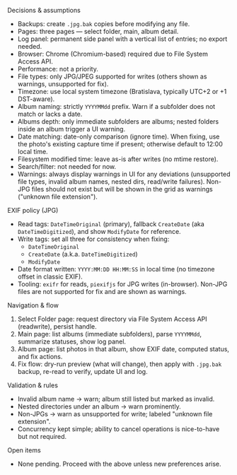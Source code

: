 Decisions & assumptions

- Backups: create `.jpg.bak` copies before modifying any file.
- Pages: three pages — select folder, main, album detail.
- Log panel: permanent side panel with a vertical list of entries; no export needed.
- Browser: Chrome (Chromium-based) required due to File System Access API.
- Performance: not a priority.
- File types: only JPG/JPEG supported for writes (others shown as warnings, unsupported for fix).
- Timezone: use local system timezone (Bratislava, typically UTC+2 or +1 DST-aware).
- Album naming: strictly `YYYYMMdd` prefix. Warn if a subfolder does not match or lacks a date.
- Albums depth: only immediate subfolders are albums; nested folders inside an album trigger a UI warning.
- Date matching: date-only comparison (ignore time). When fixing, use the photo's existing capture time if present; otherwise default to 12:00 local time.
- Filesystem modified time: leave as-is after writes (no mtime restore).
- Search/filter: not needed for now.
- Warnings: always display warnings in UI for any deviations (unsupported file types, invalid album names, nested dirs, read/write failures). Non-JPG files should not exist but will be shown in the grid as warnings ("unknown file extension").

EXIF policy (JPG)

- Read tags: `DateTimeOriginal` (primary), fallback `CreateDate` (aka `DateTimeDigitized`), and show `ModifyDate` for reference.
- Write tags: set all three for consistency when fixing:
  - `DateTimeOriginal`
  - `CreateDate` (a.k.a. `DateTimeDigitized`)
  - `ModifyDate`
- Date format written: `YYYY:MM:DD HH:MM:SS` in local time (no timezone offset in classic EXIF).
- Tooling: `exifr` for reads, `piexifjs` for JPG writes (in-browser). Non-JPG files are not supported for fix and are shown as warnings.

Navigation & flow

1. Select Folder page: request directory via File System Access API (readwrite), persist handle.
2. Main page: list albums (immediate subfolders), parse `YYYYMMdd`, summarize statuses, show log panel.
3. Album page: list photos in that album, show EXIF date, computed status, and fix actions.
4. Fix flow: dry-run preview (what will change), then apply with `.jpg.bak` backup, re-read to verify, update UI and log.

Validation & rules

- Invalid album name → warn; album still listed but marked as invalid.
- Nested directories under an album → warn prominently.
- Non-JPGs → warn as unsupported for write; labeled "unknown file extension".
- Concurrency kept simple; ability to cancel operations is nice-to-have but not required.

Open items

- None pending. Proceed with the above unless new preferences arise.
